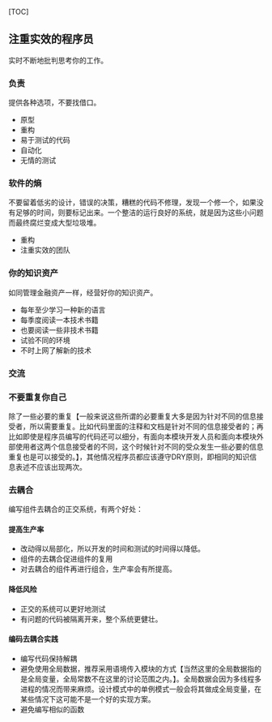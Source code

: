 

[TOC]

## 注重实效的程序员
实时不断地批判思考你的工作。

### 负责
提供各种选项，不要找借口。

- 原型
- 重构
- 易于测试的代码
- 自动化
- 无情的测试

### 软件的熵
不要留着低劣的设计，错误的决策，糟糕的代码不修理，发现一个修一个，如果没有足够的时间，则要标记出来。一个整洁的运行良好的系统，就是因为这些小问题而最终腐烂变成大型垃圾堆。

- 重构
- 注重实效的团队

### 你的知识资产
如同管理金融资产一样，经营好你的知识资产。

- 每年至少学习一种新的语言
- 每季度阅读一本技术书籍
- 也要阅读一些非技术书籍
- 试验不同的环境
- 不时上网了解新的技术

### 交流

### 不要重复你自己
除了一些必要的重复【一般来说这些所谓的必要重复大多是因为针对不同的信息接受者，所以需要重复。比如代码里面的注释和文档是针对不同的信息接受者的；再比如即使是程序员编写的代码还可以细分，有面向本模块开发人员和面向本模块外部使用者这两个信息接受者的不同，这个时候针对不同的受众发生一些必要的信息重复也是可以接受的。】，其他情况程序员都应该遵守DRY原则，即相同的知识信息表述不应该出现两次。

### 去耦合
编写组件去耦合的正交系统，有两个好处：

#### 提高生产率 
- 改动得以局部化，所以开发的时间和测试的时间得以降低。
- 组件的去耦合促进组件的复用
- 对去耦合的组件再进行组合，生产率会有所提高。

#### 降低风险
- 正交的系统可以更好地测试
- 有问题的代码被隔离开来，整个系统更健壮。

#### 编码去耦合实践
- 编写代码保持解耦
- 避免使用全局数据，推荐采用语境传入模块的方式【当然这里的全局数据指的是全局变量，全局常数不在这里的讨论范围之内。】。全局数据会因为多线程多进程的情况而带来麻烦。设计模式中的单例模式一般会将其做成全局变量，在某些情况下这可能不是一个好的实现方案。
- 避免编写相似的函数

